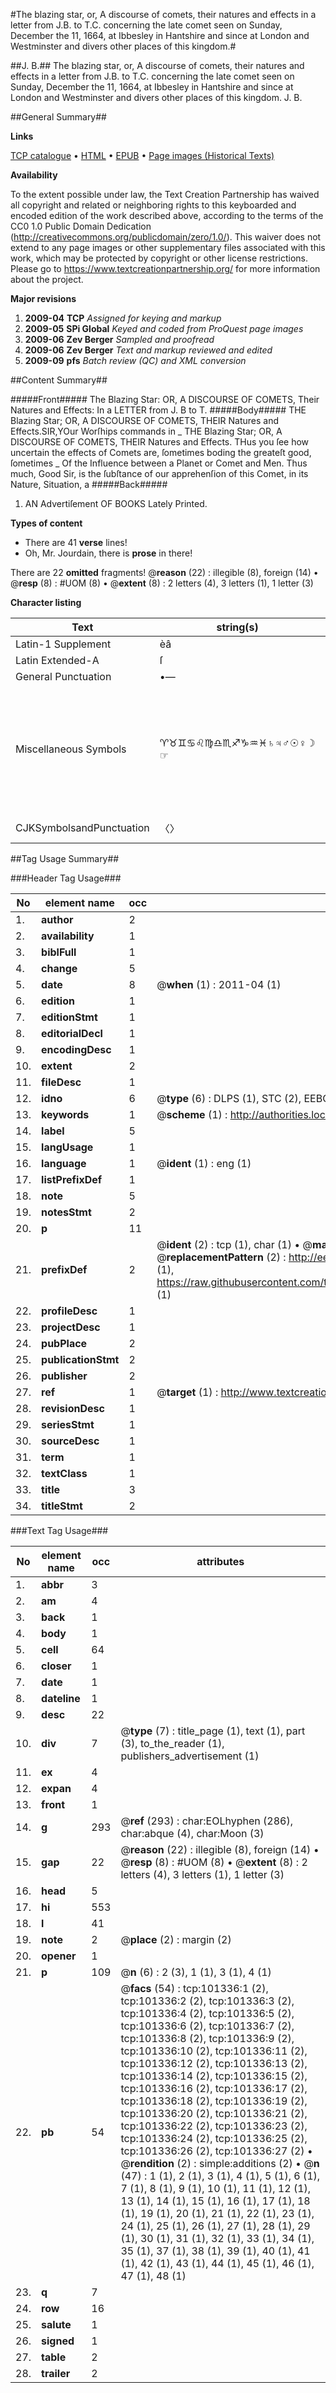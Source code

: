 #The blazing star, or, A discourse of comets, their natures and effects in a letter from J.B. to T.C. concerning the late comet seen on Sunday, December the 11, 1664, at Ibbesley in Hantshire and since at London and Westminster and divers other places of this kingdom.#

##J. B.##
The blazing star, or, A discourse of comets, their natures and effects in a letter from J.B. to T.C. concerning the late comet seen on Sunday, December the 11, 1664, at Ibbesley in Hantshire and since at London and Westminster and divers other places of this kingdom.
J. B.

##General Summary##

**Links**

[TCP catalogue](http://www.ota.ox.ac.uk/tcp/)  • 
[HTML](http://tei.it.ox.ac.uk/tcp/Texts-HTML/free/A31/A31068.html)  • 
[EPUB](http://tei.it.ox.ac.uk/tcp/Texts-EPUB/free/A31/A31068.epub) • 
[Page images (Historical Texts)](https://historicaltexts.jisc.ac.uk/eebo-13684151e)

**Availability**

To the extent possible under law, the Text Creation Partnership has waived all copyright and related or neighboring rights to this keyboarded and encoded edition of the work described above, according to the terms of the CC0 1.0 Public Domain Dedication (http://creativecommons.org/publicdomain/zero/1.0/). This waiver does not extend to any page images or other supplementary files associated with this work, which may be protected by copyright or other license restrictions. Please go to https://www.textcreationpartnership.org/ for more information about the project.

**Major revisions**

1. __2009-04__ __TCP__ *Assigned for keying and markup*
1. __2009-05__ __SPi Global__ *Keyed and coded from ProQuest page images*
1. __2009-06__ __Zev Berger__ *Sampled and proofread*
1. __2009-06__ __Zev Berger__ *Text and markup reviewed and edited*
1. __2009-09__ __pfs__ *Batch review (QC) and XML conversion*

##Content Summary##

#####Front#####
The Blazing Star: OR, A DISCOURSE OF COMETS, Their Natures and Effects: In a LETTER from J. B to T. 
#####Body#####
THE Blazing Star; OR, A DISCOURSE OF COMETS, THEIR Natures and Effects.SIR,YOur Worſhips commands in
    _ THE Blazing Star; OR, A DISCOURSE OF COMETS, THEIR Natures and Effects.
THus you ſee how uncertain the effects of Comets are, ſometimes boding the greateſt good, ſometimes 
    _ Of the Influence between a Planet or Comet and Men.
Thus much, Good Sir, is the ſubſtance of our apprehenſion of this Comet, in its Nature, Situation, a
#####Back#####

1. AN Advertiſement OF BOOKS Lately Printed.

**Types of content**

  * There are 41 **verse** lines!
  * Oh, Mr. Jourdain, there is **prose** in there!

There are 22 **omitted** fragments! 
 @__reason__ (22) : illegible (8), foreign (14)  •  @__resp__ (8) : #UOM (8)  •  @__extent__ (8) : 2 letters (4), 3 letters (1), 1 letter (3)

**Character listing**


|Text|string(s)|codepoint(s)|
|---|---|---|
|Latin-1 Supplement|èâ|232 226|
|Latin Extended-A|ſ|383|
|General Punctuation|•—|8226 8212|
|Miscellaneous Symbols|♈♉♊♋♌♍♎♏♐♑♒♓♄♃♂☉♀☽☞|9800 9801 9802 9803 9804 9805 9806 9807 9808 9809 9810 9811 9796 9795 9794 9737 9792 9789 9758|
|CJKSymbolsandPunctuation|〈〉|12296 12297|

##Tag Usage Summary##

###Header Tag Usage###

|No|element name|occ|attributes|
|---|---|---|---|
|1.|__author__|2||
|2.|__availability__|1||
|3.|__biblFull__|1||
|4.|__change__|5||
|5.|__date__|8| @__when__ (1) : 2011-04 (1)|
|6.|__edition__|1||
|7.|__editionStmt__|1||
|8.|__editorialDecl__|1||
|9.|__encodingDesc__|1||
|10.|__extent__|2||
|11.|__fileDesc__|1||
|12.|__idno__|6| @__type__ (6) : DLPS (1), STC (2), EEBO-CITATION (1), OCLC (1), VID (1)|
|13.|__keywords__|1| @__scheme__ (1) : http://authorities.loc.gov/ (1)|
|14.|__label__|5||
|15.|__langUsage__|1||
|16.|__language__|1| @__ident__ (1) : eng (1)|
|17.|__listPrefixDef__|1||
|18.|__note__|5||
|19.|__notesStmt__|2||
|20.|__p__|11||
|21.|__prefixDef__|2| @__ident__ (2) : tcp (1), char (1)  •  @__matchPattern__ (2) : ([0-9\-]+):([0-9IVX]+) (1), (.+) (1)  •  @__replacementPattern__ (2) : http://eebo.chadwyck.com/downloadtiff?vid=$1&page=$2 (1), https://raw.githubusercontent.com/textcreationpartnership/Texts/master/tcpchars.xml#$1 (1)|
|22.|__profileDesc__|1||
|23.|__projectDesc__|1||
|24.|__pubPlace__|2||
|25.|__publicationStmt__|2||
|26.|__publisher__|2||
|27.|__ref__|1| @__target__ (1) : http://www.textcreationpartnership.org/docs/. (1)|
|28.|__revisionDesc__|1||
|29.|__seriesStmt__|1||
|30.|__sourceDesc__|1||
|31.|__term__|1||
|32.|__textClass__|1||
|33.|__title__|3||
|34.|__titleStmt__|2||


###Text Tag Usage###

|No|element name|occ|attributes|
|---|---|---|---|
|1.|__abbr__|3||
|2.|__am__|4||
|3.|__back__|1||
|4.|__body__|1||
|5.|__cell__|64||
|6.|__closer__|1||
|7.|__date__|1||
|8.|__dateline__|1||
|9.|__desc__|22||
|10.|__div__|7| @__type__ (7) : title_page (1), text (1), part (3), to_the_reader (1), publishers_advertisement (1)|
|11.|__ex__|4||
|12.|__expan__|4||
|13.|__front__|1||
|14.|__g__|293| @__ref__ (293) : char:EOLhyphen (286), char:abque (4), char:Moon (3)|
|15.|__gap__|22| @__reason__ (22) : illegible (8), foreign (14)  •  @__resp__ (8) : #UOM (8)  •  @__extent__ (8) : 2 letters (4), 3 letters (1), 1 letter (3)|
|16.|__head__|5||
|17.|__hi__|553||
|18.|__l__|41||
|19.|__note__|2| @__place__ (2) : margin (2)|
|20.|__opener__|1||
|21.|__p__|109| @__n__ (6) : 2 (3), 1 (1), 3 (1), 4 (1)|
|22.|__pb__|54| @__facs__ (54) : tcp:101336:1 (2), tcp:101336:2 (2), tcp:101336:3 (2), tcp:101336:4 (2), tcp:101336:5 (2), tcp:101336:6 (2), tcp:101336:7 (2), tcp:101336:8 (2), tcp:101336:9 (2), tcp:101336:10 (2), tcp:101336:11 (2), tcp:101336:12 (2), tcp:101336:13 (2), tcp:101336:14 (2), tcp:101336:15 (2), tcp:101336:16 (2), tcp:101336:17 (2), tcp:101336:18 (2), tcp:101336:19 (2), tcp:101336:20 (2), tcp:101336:21 (2), tcp:101336:22 (2), tcp:101336:23 (2), tcp:101336:24 (2), tcp:101336:25 (2), tcp:101336:26 (2), tcp:101336:27 (2)  •  @__rendition__ (2) : simple:additions (2)  •  @__n__ (47) : 1 (1), 2 (1), 3 (1), 4 (1), 5 (1), 6 (1), 7 (1), 8 (1), 9 (1), 10 (1), 11 (1), 12 (1), 13 (1), 14 (1), 15 (1), 16 (1), 17 (1), 18 (1), 19 (1), 20 (1), 21 (1), 22 (1), 23 (1), 24 (1), 25 (1), 26 (1), 27 (1), 28 (1), 29 (1), 30 (1), 31 (1), 32 (1), 33 (1), 34 (1), 35 (1), 37 (1), 38 (1), 39 (1), 40 (1), 41 (1), 42 (1), 43 (1), 44 (1), 45 (1), 46 (1), 47 (1), 48 (1)|
|23.|__q__|7||
|24.|__row__|16||
|25.|__salute__|1||
|26.|__signed__|1||
|27.|__table__|2||
|28.|__trailer__|2||
